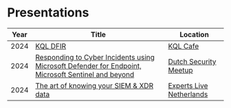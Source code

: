 # Presentations

| Year         | Title     | Location |
|------|-----------|------------|
| 2024 | [KQL DFIR](./2022%20-%20KQL%20Cafe/KQL%20Cafe%202022.pdf)    | [KQL Cafe](https://kqlcafe.github.io/website/) |
| 2024 | [Responding to Cyber Incidents using Microsoft Defender for Endpoint, Microsoft Sentinel and beyond](./2024%20-%20Dutch%20Security%20Meetup/Dutch%20Security%20Meetup.pdf)    | [Dutch Security Meetup](https://www.meetup.com/nl-NL/Microsoft-Security-NL/) |
| 2024 | [The art of knowing your SIEM & XDR data](./2024%20-%20ExpertsLiveNL/TheArtOfKnowningYourSIEMandXDRData.pdf)    | [Experts Live Netherlands](https://www.expertslive.nl/) |
